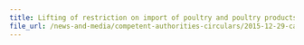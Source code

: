 ```yaml
---
title: Lifting of restriction on import of poultry and poultry products from South Dakota and Iowa, USA 
file_url: /news-and-media/competent-authorities-circulars/2015-12-29-ca.pdf
---
```


